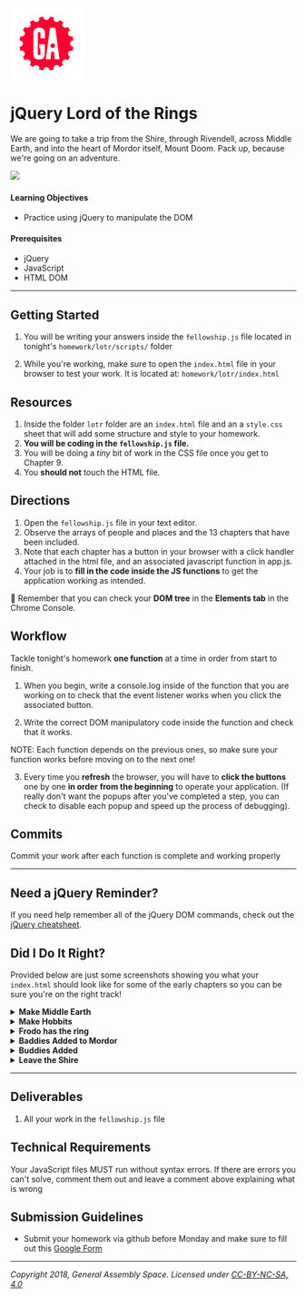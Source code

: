 [![General Assembly Logo](/ga_cog.png)](https://generalassemb.ly)

# jQuery Lord of the Rings

We are going to take a trip from the Shire, through Rivendell, across Middle Earth, and into the heart of Mordor itself, Mount Doom. Pack up, because we're going on an adventure.

![](https://imgur.com/IAGWicn.png)

#### Learning Objectives

- Practice using jQuery to manipulate the DOM

#### Prerequisites

- jQuery 
- JavaScript
- HTML DOM

---

## Getting Started

1. You will be writing your answers inside the `fellowship.js` file located in tonight's `homework/lotr/scripts/` folder

1. While you're working, make sure to open the `index.html` file in your browser to test your work. It is located at: `homework/lotr/index.html`

## Resources 

1. Inside the folder `lotr` folder are an `index.html` file and an a `style.css` sheet that will add some structure and style to your homework.
1. **You will be coding in the `fellowship.js` file.**
1. You will be doing a _tiny_ bit of work in the CSS file once you get to Chapter 9.
1. You **should not** touch the HTML file.

## Directions
1. Open the `fellowship.js` file in your text editor.
2. Observe the arrays of people and places and the 13 chapters that have been included.
3. Note that each chapter has a button in your browser with a click handler attached in the html file, and an associated javascript function in app.js.
4. Your job is to **fill in the code inside the JS functions** to get the application working as intended.

:elephant: Remember that you can check your **DOM tree** in the **Elements tab** in the Chrome Console.

## Workflow

Tackle tonight's homework **one function** at a time in order from start to finish.

1. When you begin, write a console.log inside of the function that you are working on to check that the event listener works when you click the associated button.

2. Write the correct DOM manipulatory code inside the function and check that it works.

NOTE: Each function depends on the previous ones, so make sure your function works before moving on to the next one!

3. Every time you **refresh** the browser, you will have to **click the buttons** one by one **in order from the beginning** to operate your application. (If really don't want the popups after you've completed a step, you can check to disable each popup and speed up the process of debugging).

## Commits

Commit your work after each function is complete and working properly

---

## Need a jQuery Reminder?

If you need help remember all of the jQuery DOM commands, check out the [jQuery cheatsheet](https://git.generalassemb.ly/Web-Development-Immersive-Remote/WDIR-Stan-Lee/wiki/jQuery-Cheatsheet).

## Did I Do It Right? 

Provided below are just some screenshots showing you what your `index.html` should look like for some of the early chapters so you can be sure you're on the right track! 

<details><summary><strong>Make Middle Earth</strong></summary>
<img src="https://i.imgur.com/ul0svtY.jpg">
</details>

<details><summary><strong>Make Hobbits</strong></summary>
<img src="https://i.imgur.com/B8qKof3.jpg">
</details>

<details><summary><strong>Frodo has the ring</strong></summary>
<img src="https://i.imgur.com/1b6dOde.png">
</details>

<details><summary><strong>Baddies Added to Mordor</strong></summary>
<img src="https://i.imgur.com/7svUIIk.jpg">
</details>

<details><summary><strong>Buddies Added</strong></summary>
<img src="https://i.imgur.com/87Z8GzM.jpg">
</details>

<details><summary><strong>Leave the Shire</strong></summary>
<img src="https://i.imgur.com/kv1cfnP.jpg">
<img src="https://i.imgur.com/HMXFmH0.png">
</details>

---

## Deliverables

1. All your work in the `fellowship.js` file 

## Technical Requirements

Your JavaScript files MUST run without syntax errors. If there are errors you can't solve, comment them out and leave a comment above explaining what is wrong

## Submission Guidelines

- Submit your homework via github before Monday and make sure to fill out this [Google Form](https://forms.gle/RLeucqdzieADEMHs7)

---

*Copyright 2018, General Assembly Space. Licensed under [CC-BY-NC-SA, 4.0](https://creativecommons.org/licenses/by-nc-sa/4.0/)*
